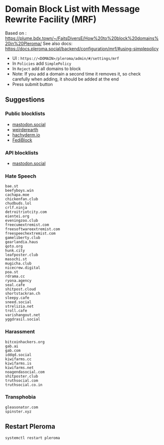 # Domain Block List with Message Rewrite Facility (MRF)

Based on : https://plume.bdx.town/~/FaitsDiversE/How%20to%20block%20domains%20in%20Pleroma/
See also docs: https://docs.pleroma.social/backend/configuration/mrf/#using-simplepolicy

* UI : `https://<DOMAIN>/pleroma/admin/#/settings/mrf`
* In `Policies` add `SimplePolicy`
* In `Reject` add all domains to block
* Note: If you add a domain a second time it removes it, so check carefully when adding, it should be added at the end
* Press submit button

## Suggestions

### Public blocklists

* [mastodon.social](https://mastodon.social/about#unavailable-content)
* [weirderearth](https://raw.githubusercontent.com/weirderearth/weirder-rules/main/suggested-instance-blocks.md)
* [hachyderm.io](https://raw.githubusercontent.com/hachyderm/hack/main/blocklist)
* [FediBlock](https://joinfediverse.wiki/FediBlock)

### API blocklists

* [mastodon.social](https://mastodon.social/api/v1/instance/domain_blocks)

### Hate Speech

~~~
bae.st
beefyboys.win
cachapa.moe
chickenfan.club
chudbuds.lol
crlf.ninja
detroitriotcity.com
eientei.org
eveningzoo.club
freecumextremist.com
freesoftwareextremist.com
freespeechextremist.com
gameliberty.club
gearlandia.haus
qoto.org
hunk.city
leafposter.club
masochi.st
mugicha.club
nicecrew.digital
poa.st
rdrama.cc
ryona.agency
seal.cafe
shitpost.cloud
shortstackran.ch
sleepy.cafe
sneed.social
strelizia.net
troll.cafe
varishangout.net
yggdrasil.social
~~~

### Harassment

~~~
bitcoinhackers.org
gab.ai
gab.com
iddqd.social
kiwifarms.cc
kiwifarms.is
kiwifarms.net
noagendasocial.com
shitposter.club
truthsocial.com
truthsocial.co.in
~~~

### Transphobia

~~~
gleasonator.com
spinster.xyz
~~~

## Restart Pleroma

~~~bash
systemctl restart pleroma
~~~
